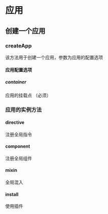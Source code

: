 # 应用

## 创建一个应用

### createApp

该方法用于创建一个应用，参数为应用的配置选项

#### 应用配置选项

##### container 

应用的挂载点 （必须）

### 应用的实例方法

#### directive
注册全局指令
#### component
注册全局组件

#### mixin

全局混入

#### install

使用插件